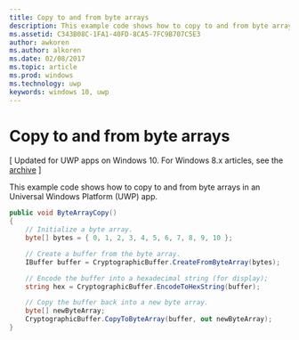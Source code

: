 ---title: Copy to and from byte arraysdescription: This example code shows how to copy to and from byte arrays in an Universal Windows Platform (UWP) app.ms.assetid: C343B08C-1FA1-40FD-8CA5-7FC9B707C5E3author: awkorenms.author: alkorenms.date: 02/08/2017ms.topic: articlems.prod: windowsms.technology: uwpkeywords: windows 10, uwp---# Copy to and from byte arrays\[ Updated for UWP apps on Windows 10. For Windows 8.x articles, see the [archive](http://go.microsoft.com/fwlink/p/?linkid=619132) \]This example code shows how to copy to and from byte arrays in an Universal Windows Platform (UWP) app.```cspublic void ByteArrayCopy(){    // Initialize a byte array.    byte[] bytes = { 0, 1, 2, 3, 4, 5, 6, 7, 8, 9, 10 };    // Create a buffer from the byte array.    IBuffer buffer = CryptographicBuffer.CreateFromByteArray(bytes);    // Encode the buffer into a hexadecimal string (for display);    string hex = CryptographicBuffer.EncodeToHexString(buffer);    // Copy the buffer back into a new byte array.    byte[] newByteArray;    CryptographicBuffer.CopyToByteArray(buffer, out newByteArray);}```